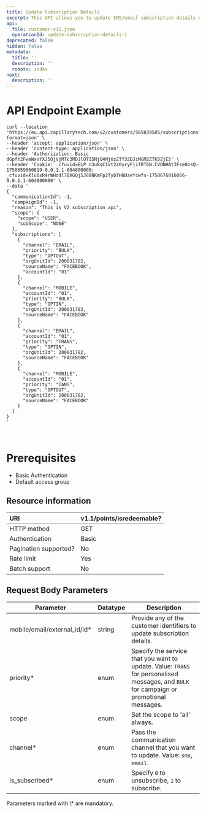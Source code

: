 ```yaml
---
title: Update Subscription Details
excerpt: This API allows you to update SMS/email subscription details of a customer.
api:
  file: customer-v11.json
  operationId: update-subscription-details-1
deprecated: false
hidden: false
metadata:
  title: ''
  description: ''
  robots: index
next:
  description: ''
---
```

# API Endpoint Example

```curl Update Subscription Details
curl --location 'https://eu.api.capillarytech.com/v2/customers/565039505/subscriptions?format=json' \
--header 'accept: application/json' \
--header 'content-type: application/json' \
--header 'Authorization: Basic dGpfY2FwaWxsYXJ5OjVjMTc3MDJlOTI5NjQ4MjUzZTY3ZDJiMGM2ZTk5ZjE5' \
--header 'Cookie: _cfuvid=ELP_n3u8qC1Vt2z0yryFjifRT6N.CVONHAt3Fse0zsQ-1750659660819-0.0.1.1-604800000; _cfuvid=Xlu0xR4rWHodl7BXGQjSJ88NKmFp2TybTHNUzeYcwfs-1750676916066-0.0.1.1-604800000' \
--data '
{
  "communicationId": -1,
  "campaignId": -1,
  "reason": "This is V2 subscription api",
  "scope": {
    "scope": "USER",
    "subScope": "NONE"
  },
  "subscriptions": [
    {
      "channel": "EMAIL",
      "priority": "BULK",
      "type": "OPTOUT",
      "orgUnitId": 200031782,
      "sourceName": "FACEBOOK",
      "accountId": "01"
    },
    {
      "channel": "MOBILE",
      "accountId": "01",
      "priority": "BULK",
      "type": "OPTIN",
      "orgUnitId": 200031782,
      "sourceName": "FACEBOOK"
    },
    {
      "channel": "EMAIL",
      "accountId": "01",
      "priority": "TRANS",
      "type": "OPTIN",
      "orgUnitId": 200031782,
      "sourceName": "FACEBOOK"
    },
    {
      "channel": "MOBILE",
      "accountId": "01",
      "priority": "TANS",
      "type": "OPTOUT",
      "orgUnitId": 200031782,
      "sourceName": "FACEBOOK"
    }
  ]
}
'
```

<br />

# Prerequisites

*   Basic Authentication
*   Default access group

## Resource information

| URI                   | v1.1/points/isredeemable? |
| :-------------------- | :------------------------ |
| HTTP method           | GET                       |
| Authentication        | Basic                     |
| Pagination supported? | No                        |
| Rate limit            | Yes                       |
| Batch support         | No                        |

## Request Body Parameters

| Parameter                      | Datatype | Description                                                                                                                             |
| ------------------------------ | -------- | --------------------------------------------------------------------------------------------------------------------------------------- |
| mobile/email/external\_id/id\* | string   | Provide any of the customer identifiers to update subscription details.                                                                 |
| priority\*                     | enum     | Specify the service that you want to update. Value: `TRANS` for personalised messages, and `BULK` for campaign or promotional messages. |
| scope                          | enum     | Set the scope to 'all' always.                                                                                                          |
| channel\*                      | enum     | Pass the communication channel that you want to update. Value: `sms`, `email`.                                                          |
| is\_subscribed\*               | enum     | Specify `0` to unsubscribe, `1` to subscribe.                                                                                           |

<aside class="notice"> Parameters marked with \* are mandatory. </aside>
